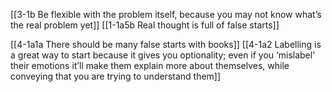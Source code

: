 [[3-1b Be flexible with the problem itself, because you may not know what’s the real problem yet]]
[[1-1a5b Real thought is full of false starts]]

[[4-1a1a There should be many false starts with books]]
[[4-1a2 Labelling is a great way to start because it gives you optionality; even if you ‘mislabel’ their emotions it’ll make them explain more about themselves, while conveying that you are trying to understand them]]
